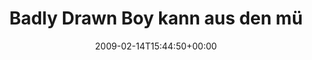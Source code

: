---
retweeted: false
source: <a href="http://twitter.com" rel="nofollow">Twitter Web Client</a>
entities:
  hashtags:
  - text: musiktipp
    indices:
    - '82'
    - '92'
  symbols: []
  user_mentions: []
  urls: []
display_text_range:
- '0'
- '92'
favorite_count: '0'
id_str: '1209931545'
truncated: false
retweet_count: '0'
id: '1209931545'
created_at: Sat Feb 14 15:44:50 +0000 2009
favorited: false
full_text: 'Badly Drawn Boy kann aus den müdesten, muffeligsten Samstagen noch was
  rausholen. #musiktipp'
lang: de
tags:
- musiktipp
- pesos:twitter
date: '2009-02-14T15:44:50+00:00'
src: https://twitter.com/bascht/status/1209931545
original_url: https://twitter.com/bascht/status/1209931545
type: twitter_tweet
text: 'Badly Drawn Boy kann aus den müdesten, muffeligsten Samstagen noch was rausholen.
  #musiktipp'
title: Badly Drawn Boy kann aus den mü

---